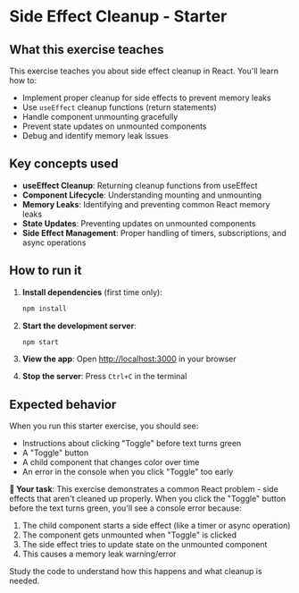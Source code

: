 # Side Effect Cleanup - Starter

## What this exercise teaches

This exercise teaches you about side effect cleanup in React. You'll learn how to:

- Implement proper cleanup for side effects to prevent memory leaks
- Use `useEffect` cleanup functions (return statements)
- Handle component unmounting gracefully
- Prevent state updates on unmounted components
- Debug and identify memory leak issues

## Key concepts used

- **useEffect Cleanup**: Returning cleanup functions from useEffect
- **Component Lifecycle**: Understanding mounting and unmounting
- **Memory Leaks**: Identifying and preventing common React memory leaks
- **State Updates**: Preventing updates on unmounted components
- **Side Effect Management**: Proper handling of timers, subscriptions, and async operations

## How to run it

1. **Install dependencies** (first time only):
   ```bash
   npm install
   ```

2. **Start the development server**:
   ```bash
   npm start
   ```

3. **View the app**: 
   Open [http://localhost:3000](http://localhost:3000) in your browser

4. **Stop the server**: Press `Ctrl+C` in the terminal

## Expected behavior

When you run this starter exercise, you should see:

- Instructions about clicking "Toggle" before text turns green
- A "Toggle" button
- A child component that changes color over time
- An error in the console when you click "Toggle" too early

**🎯 Your task**: This exercise demonstrates a common React problem - side effects that aren't cleaned up properly. When you click the "Toggle" button before the text turns green, you'll see a console error because:

1. The child component starts a side effect (like a timer or async operation)
2. The component gets unmounted when "Toggle" is clicked
3. The side effect tries to update state on the unmounted component
4. This causes a memory leak warning/error

Study the code to understand how this happens and what cleanup is needed.
